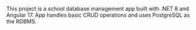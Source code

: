 This project is a school database management app built with .NET 8 and Angular 17. App handles basic CRUD operations and uses PostgreSQL as the RDBMS.
